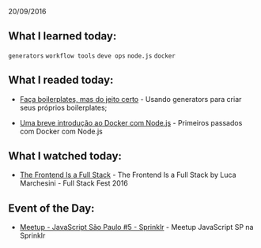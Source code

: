 
20/09/2016

## What I learned today:

`generators` `workflow tools` `deve ops` `node.js` `docker`

## What I readed today:

* [Faça boilerplates, mas do jeito certo](http://diogo.nu/faca-boilerplates-mas-do-jeito-certo/?ct=t(BrazilJS_Weekly_468_9_2013)) - Usando generators para criar seus próprios boilerplates;

* [Uma breve introdução ao Docker com Node.js](https://braziljs.org/blog/uma-breve-introducao-ao-docker-com-nodejs/?ct=t(BrazilJS_Weekly_468_9_2013)) - Primeiros passados com Docker com Node.js

## What I watched today:

* [The Frontend Is a Full Stack](https://www.youtube.com/watch?v=wtURpqTgtUs) - The Frontend Is a Full Stack by Luca Marchesini - Full Stack Fest 2016 

## Event of the Day:

* [Meetup - JavaScript São Paulo #5 - Sprinklr](https://www.meetup.com/pt-BR/Javascript-SP/events/234097497/?comment_table_id=470562477&comment_table_name=event_comment) - Meetup JavaScript SP na Sprinklr







